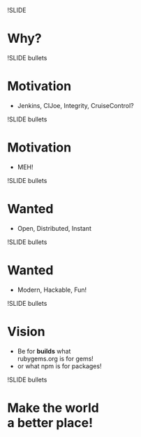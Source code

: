 !SLIDE
# Why?

!SLIDE bullets
# Motivation
* Jenkins, CIJoe, Integrity, CruiseControl?

!SLIDE bullets
# Motivation
* MEH!

!SLIDE bullets
# Wanted
* Open, Distributed, Instant

!SLIDE bullets
# Wanted
* Modern, Hackable, Fun!

!SLIDE bullets
# Vision
* Be for <strong>builds</strong> what<br/>rubygems.org is for gems!
* or what npm is for packages!

!SLIDE bullets
# Make the world<br> a better place!

